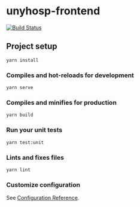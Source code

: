 # unyhosp-frontend
[![Build Status](https://travis-ci.org/sleonardoaugusto/unyhosp-frontend.svg?branch=master)](https://travis-ci.org/sleonardoaugusto/unyhosp-frontend)

## Project setup
```
yarn install
```

### Compiles and hot-reloads for development
```
yarn serve
```

### Compiles and minifies for production
```
yarn build
```

### Run your unit tests
```
yarn test:unit
```

### Lints and fixes files
```
yarn lint
```

### Customize configuration
See [Configuration Reference](https://cli.vuejs.org/config/).
